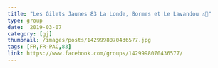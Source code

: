 ```yaml
---
title: "Les Gilets Jaunes 83 La Londe, Bormes et Le Lavandou ⚠️🚨"
type: group
date:  2019-03-07
category: [gj]
thumbnail: /images/posts/1429998070436577.jpg
tags: [FR,FR-PAC,83]
link: https://www.facebook.com/groups/1429998070436577/
---
```

